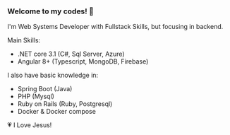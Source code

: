 ### Welcome to my codes! 👋

I'm Web Systems Developer with Fullstack Skills, but focusing in backend.

Main Skills:
  - .NET core 3.1 (C#, Sql Server, Azure)
  - Angular 8+ (Typescript, MongoDB, Firebase)

I also have basic knowledge in:
  - Spring Boot (Java)
  - PHP (Mysql)
  - Ruby on Rails (Ruby, Postgresql)
  - Docker & Docker compose

:heartpulse: I Love Jesus!
<!--
**armandodelcol-coder/armandodelcol-coder** is a ✨ _special_ ✨ repository because its `README.md` (this file) appears on your GitHub profile.

Here are some ideas to get you started:

- 🔭 I’m currently working on ...
- 🌱 I’m currently learning ...
- 👯 I’m looking to collaborate on ...
- 🤔 I’m looking for help with ...
- 💬 Ask me about ...
- 📫 How to reach me: ...
- 😄 Pronouns: ...
- ⚡ Fun fact: ...
-->
